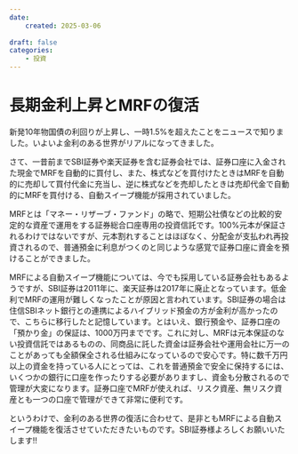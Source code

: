 ```yaml
---
date:
    created: 2025-03-06
    
draft: false
categories:
    - 投資
---
```


# 長期金利上昇とMRFの復活
新発10年物国債の利回りが上昇し、一時1.5%を超えたことをニュースで知りました。いよいよ金利のある世界がリアルになってきました。
<!-- more -->
さて、一昔前までSBI証券や楽天証券を含む証券会社では、証券口座に入金された現金でMRFを自動的に買付し、また、株式などを買付けたときはMRFを自動的に売却して買付代金に充当し、逆に株式などを売却したときは売却代金で自動的にMRFを買付ける、自動スイープ機能が採用されていました。

MRFとは「マネー・リザーブ・ファンド」の略で、短期公社債などの比較的安定的な資産で運用をする証券総合口座専用の投資信託です。100%元本が保証されるわけではないですが、元本割れすることはほぼなく、分配金が支払われ再投資されるので、普通預金に利息がつくのと同じような感覚で証券口座に資金を預けることができました。

MRFによる自動スイープ機能については、今でも採用している証券会社もあるようですが、SBI証券は2011年に、楽天証券は2017年に廃止となっています。低金利でMRFの運用が難しくなったことが原因と言われています。SBI証券の場合は住信SBIネット銀行との連携によるハイブリッド預金の方が金利が高かったので、こちらに移行したと記憶しています。とはいえ、銀行預金や、証券口座の「預かり金」の保証は、1000万円までです。これに対し、MRFは元本保証のない投資信託ではあるものの、同商品に託した資金は証券会社や運用会社に万一のことがあっても全額保全される仕組みになっているので安心です。特に数千万円以上の資金を持っている人にとっては、これを普通預金で安全に保持するには、いくつかの銀行に口座を作ったりする必要がありますし、資金も分散されるので管理が大変になります。証券口座でMRFが使えれば、リスク資産、無リスク資産とも一つの口座で管理ができて非常に便利です。

というわけで、金利のある世界の復活に合わせて、是非ともMRFによる自動スイープ機能を復活させていただきたいものです。SBI証券様よろしくお願いいたします!!
